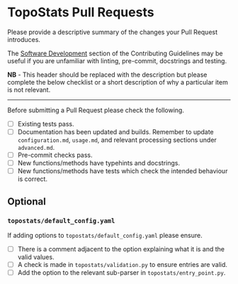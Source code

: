 # TopoStats Pull Requests

Please provide a descriptive summary of the changes your Pull Request introduces.

The [Software Development](https://afm-spm.github.io/TopoStats/main/contributing.html#software-development) section of
the Contributing Guidelines may be useful if you are unfamiliar with linting, pre-commit, docstrings and testing.

**NB** - This header should be replaced with the description but please complete the below checklist or a short
description of why a particular item is not relevant.

---

Before submitting a Pull Request please check the following.

- [ ] Existing tests pass.
- [ ] Documentation has been updated and builds. Remember to update `configuration.md`, `usage.md`, and relevant
      processing sections under `advanced.md`.
- [ ] Pre-commit checks pass.
- [ ] New functions/methods have typehints and docstrings.
- [ ] New functions/methods have tests which check the intended behaviour is correct.

## Optional

### `topostats/default_config.yaml`

If adding options to `topostats/default_config.yaml` please ensure.

- [ ] There is a comment adjacent to the option explaining what it is and the valid values.
- [ ] A check is made in `topostats/validation.py` to ensure entries are valid.
- [ ] Add the option to the relevant sub-parser in `topostats/entry_point.py`.
